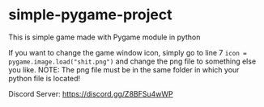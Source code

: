# simple-pygame-project
This is simple game made with Pygame module in python

If you want to change the game window icon, simply go to line 7 ``icon = pygame.image.load("shit.png")`` and change the png file to something else you like.
NOTE: The png file must be in the same folder in which your python file is located!

Discord Server: https://discord.gg/Z8BFSu4wWP
